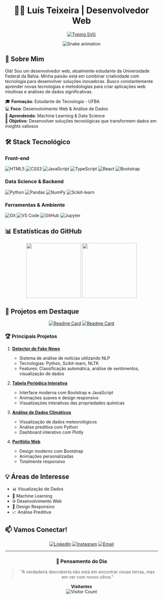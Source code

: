 <div align="center">

# 👨‍💻 Luís Teixeira | Desenvolvedor Web

[![Typing SVG](https://readme-typing-svg.herokuapp.com?font=Fira+Code&pause=1000&color=9D36F7&center=true&vCenter=true&width=435&lines=Desenvolvedor+Web;Cientista+de+Dados+em+Forma%C3%A7%C3%A3o;Estudante+de+Tecnologia;Apaixonado+por+Inova%C3%A7%C3%A3o)](https://git.io/typing-svg)

![Snake animation](https://github.com/LuisT-ls/LuisT-ls/blob/main/assets/github-contribution-grid-snake.svg)

</div>

## 🚀 Sobre Mim

Olá! Sou um desenvolvedor web, atualmente estudante da Universidade Federal da Bahia. Minha paixão está em combinar criatividade com tecnologia para desenvolver soluções inovadoras. Busco constantemente aprender novas tecnologias e metodologias para criar aplicações web intuitivas e análises de dados significativas.

🎓 **Formação**: Estudante de Tecnologia - UFBA  
💻 **Foco**: Desenvolvimento Web & Análise de Dados  
🌱 **Aprendendo**: Machine Learning & Data Science  
🎯 **Objetivo**: Desenvolver soluções tecnológicas que transformem dados em insights valiosos

## 🛠️ Stack Tecnológico

### Front-end

![HTML5](https://img.shields.io/badge/-HTML5-E34F26?style=for-the-badge&logo=html5&logoColor=white)
![CSS3](https://img.shields.io/badge/-CSS3-1572B6?style=for-the-badge&logo=css3&logoColor=white)
![JavaScript](https://img.shields.io/badge/-JavaScript-F7DF1E?style=for-the-badge&logo=javascript&logoColor=black)
![TypeScript](https://img.shields.io/badge/-TypeScript-3178C6?style=for-the-badge&logo=typescript&logoColor=white)
![React](https://img.shields.io/badge/-React-61DAFB?style=for-the-badge&logo=react&logoColor=black)
![Bootstrap](https://img.shields.io/badge/-Bootstrap-7952B3?style=for-the-badge&logo=bootstrap&logoColor=white)

### Data Science & Backend

![Python](https://img.shields.io/badge/-Python-3776AB?style=for-the-badge&logo=python&logoColor=white)
![Pandas](https://img.shields.io/badge/-Pandas-150458?style=for-the-badge&logo=pandas&logoColor=white)
![NumPy](https://img.shields.io/badge/-NumPy-013243?style=for-the-badge&logo=numpy&logoColor=white)
![Scikit-learn](https://img.shields.io/badge/-Scikit--learn-F7931E?style=for-the-badge&logo=scikit-learn&logoColor=white)

### Ferramentas & Ambiente

![Git](https://img.shields.io/badge/-Git-F05032?style=for-the-badge&logo=git&logoColor=white)
![VS Code](https://img.shields.io/badge/-VS%20Code-007ACC?style=for-the-badge&logo=visual-studio-code&logoColor=white)
![GitHub](https://img.shields.io/badge/-GitHub-181717?style=for-the-badge&logo=github&logoColor=white)
![Jupyter](https://img.shields.io/badge/-Jupyter-F37626?style=for-the-badge&logo=jupyter&logoColor=white)

## 📊 Estatísticas do GitHub

<div align="center">
  <img height="180em" src="https://github-readme-stats.vercel.app/api?username=LuisT-ls&show_icons=true&theme=tokyonight&include_all_commits=true&count_private=true"/>
  <img height="180em" src="https://github-readme-stats.vercel.app/api/top-langs/?username=LuisT-ls&layout=compact&langs_count=7&theme=tokyonight"/>
</div>

## 🌟 Projetos em Destaque

<div align="center">

[![Readme Card](https://github-readme-stats.vercel.app/api/pin/?username=LuisT-ls&repo=Explorador-dns&theme=tokyonight)](https://github.com/LuisT-ls/Explorador-dns)
[![Readme Card](https://github-readme-stats.vercel.app/api/pin/?username=LuisT-ls&repo=Projeto-PLN&theme=tokyonight)](https://github.com/LuisT-ls/Projeto-PLN)

</div>

### 🏆 Principais Projetos

1. **[Detector de Fake News](https://github.com/LuisT-ls/fakenews)**

   - Sistema de análise de notícias utilizando NLP
   - Tecnologias: Python, Scikit-learn, NLTK
   - Features: Classificação automática, análise de sentimentos, visualização de dados

2. **[Tabela Periódica Interativa](https://github.com/LuisT-ls/tabela-periodica)**

   - Interface moderna com Bootstrap e JavaScript
   - Animações suaves e design responsivo
   - Visualizações interativas das propriedades químicas

3. **[Análise de Dados Climáticos](https://github.com/LuisT-ls/clima-analise)**

   - Visualização de dados meteorológicos
   - Análise preditiva com Python
   - Dashboard interativo com Plotly

4. **[Portfólio Web](https://github.com/LuisT-ls/portfolio)**
   - Design moderno com Bootstrap
   - Animações personalizadas
   - Totalmente responsivo

## 💡 Áreas de Interesse

- 📊 Visualização de Dados
- 🤖 Machine Learning
- 🌐 Desenvolvimento Web
- 📱 Design Responsivo
- 📈 Análise Preditiva

## 📫 Vamos Conectar!

<div align="center">
  
[![LinkedIn](https://img.shields.io/badge/LinkedIn-0077B5?style=for-the-badge&logo=linkedin&logoColor=white)](https://www.linkedin.com/in/luis-tei/)
[![Instagram](https://img.shields.io/badge/Instagram-E4405F?style=for-the-badge&logo=instagram&logoColor=white)](https://www.instagram.com/luis.tei)
[![Email](https://img.shields.io/badge/Email-D14836?style=for-the-badge&logo=gmail&logoColor=white)](mailto:luishg213@outlook.com)

</div>

---

<div align="center">
  
### 💭 Pensamento do Dia
> "A verdadeira descoberta não está em encontrar novas terras, mas em ver com novos olhos."

**Visitantes**  
![Visitor Count](https://profile-counter.glitch.me/LuisT-ls/count.svg)

</div>
